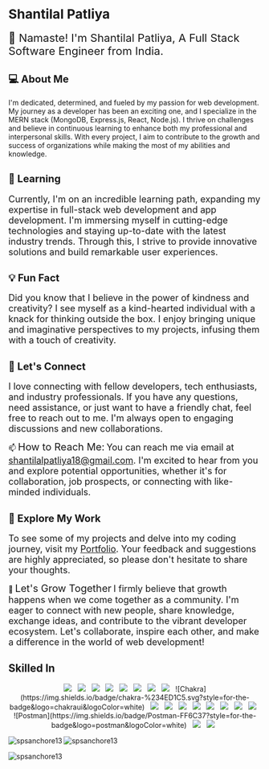 # <span style="font-size:26px;">Shantilal Patliya</span>


<span style="font-size:22px;">👋 Namaste! I'm Shantilal Patliya, A Full Stack Software Engineer from India.</span>

## <span style="font-size:20px;">💻 About Me</span>
<p>I'm dedicated, determined, and fueled by my passion for web development. My journey as a developer has been an exciting one, and I specialize in the MERN stack (MongoDB, Express.js, React, Node.js). I thrive on challenges and believe in continuous learning to enhance both my professional and interpersonal skills. With every project, I aim to contribute to the growth and success of organizations while making the most of my abilities and knowledge.</p>

## <span style="font-size:20px;">🌱 Learning</span>
<span style="font-size:18px;">Currently, I'm on an incredible learning path, expanding my expertise in full-stack web development and app development. I'm immersing myself in cutting-edge technologies and staying up-to-date with the latest industry trends. Through this, I strive to provide innovative solutions and build remarkable user experiences.</span>

## <span style="font-size:20px;">💡 Fun Fact</span>
<span style="font-size:18px;">Did you know that I believe in the power of kindness and creativity? I see myself as a kind-hearted individual with a knack for thinking outside the box. I enjoy bringing unique and imaginative perspectives to my projects, infusing them with a touch of creativity.</span>

## <span style="font-size:20px;">💬 Let's Connect</span>
<span style="font-size:18px;">I love connecting with fellow developers, tech enthusiasts, and industry professionals. If you have any questions, need assistance, or just want to have a friendly chat, feel free to reach out to me. I'm always open to engaging discussions and new collaborations.</span>

📫 <span style="font-size:20px;">How to Reach Me:</span>
<span style="font-size:18px;">You can reach me via email at shantilalpatliya18@gmail.com. I'm excited to hear from you and explore potential opportunities, whether it's for collaboration, job prospects, or connecting with like-minded individuals.</span>

## <span style="font-size:20px;">🌟 Explore My Work</span>
<span style="font-size:18px;">To see some of my projects and delve into my coding journey, visit my [Portfolio](https://spsanchore13.github.io/shantilal/). Your feedback and suggestions are highly appreciated, so please don't hesitate to share your thoughts.</span>

👯 <span style="font-size:20px;">Let's Grow Together</span>
<span style="font-size:18px;">I firmly believe that growth happens when we come together as a community. I'm eager to connect with new people, share knowledge, exchange ideas, and contribute to the vibrant developer ecosystem. Let's collaborate, inspire each other, and make a difference in the world of web development!</span>


<h2 align="left">Skilled In</h2>

<div align="center">
<img src="https://img.shields.io/badge/HTML5-E34F26?style=for-the-badge&logo=html5&logoColor=white"/> &nbsp; 
<img src="https://img.shields.io/badge/CSS3-1572B6?style=for-the-badge&logo=css3&logoColor=white"/>  &nbsp;
<img src="https://img.shields.io/badge/Sass-CC6699?style=for-the-badge&logo=sass&logoColor=white"/>  &nbsp; 
<img src="https://img.shields.io/badge/JavaScript-F7DF1E?style=for-the-badge&logo=javascript&logoColor=black"/>  &nbsp;
<img src="https://img.shields.io/badge/TypeScript-007ACC?style=for-the-badge&logo=typescript&logoColor=white"/>  &nbsp;
<img src="https://img.shields.io/badge/React-20232A?style=for-the-badge&logo=react&logoColor=61DAFB"/>  &nbsp;
<img src="https://img.shields.io/badge/Redux-593D88?style=for-the-badge&logo=redux&logoColor=white"/>  &nbsp;
<img src="https://img.shields.io/badge/styled--components-DB7093?style=for-the-badge&logo=styled-components&logoColor=white"/> &nbsp;
![Chakra](https://img.shields.io/badge/chakra-%234ED1C5.svg?style=for-the-badge&logo=chakraui&logoColor=white) &nbsp;
<img src="https://img.shields.io/badge/Tailwind_CSS-38B2AC?style=for-the-badge&logo=tailwind-css&logoColor=white"/>  &nbsp;
<img src="https://img.shields.io/badge/Node.js-43853D?style=for-the-badge&logo=node.js&logoColor=white"/> &nbsp;
<img src="https://img.shields.io/badge/Express.js-404D59?style=for-the-badge"/> &nbsp;
<img src="https://img.shields.io/badge/MongoDB-4EA94B?style=for-the-badge&logo=mongodb&logoColor=white"/> &nbsp;
<img src="https://img.shields.io/badge/Heroku-430098?style=for-the-badge&logo=heroku&logoColor=white"/>  &nbsp;
<img src="https://img.shields.io/badge/Netlify-00C7B7?style=for-the-badge&logo=netlify&logoColor=white"/>  &nbsp;
<img src="https://img.shields.io/badge/Vercel-000000?style=for-the-badge&logo=vercel&logoColor=white"/> &nbsp;
<img src="https://img.shields.io/badge/Figma-F24E1E?style=for-the-badge&logo=figma&logoColor=white"/> &nbsp;
![Postman](https://img.shields.io/badge/Postman-FF6C37?style=for-the-badge&logo=postman&logoColor=white) &nbsp;
<img src="https://img.shields.io/badge/Linux-FCC624?style=for-the-badge&logo=linux&logoColor=black"/>  &nbsp;
<img src="https://img.shields.io/badge/GitHub-100000?style=for-the-badge&logo=github&logoColor=white"/>  &nbsp;
</div>







<p><img align="left" src="https://github-readme-stats.vercel.app/api/top-langs?username=spsanchore13&show_icons=true&locale=en&layout=compact" alt="spsanchore13" /></p>

<p> <img align="center" src="https://github-readme-streak-stats.herokuapp.com/?user=spsanchore13&" alt="spsanchore13" /></p>
<p><img align="center" src="https://github-readme-stats.vercel.app/api?username=spsanchore13&show_icons=true&locale=en" alt="spsanchore13" /> </p>  






